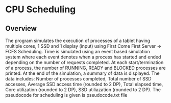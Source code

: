 # CPU Scheduling

## Overview
<p>
The program simulates the execution of processes of a tablet having multiple cores, 1 SSD and 1 display (input) using First Come First Server -> FCFS Scheduling. Time is simulated using an event based simulation system where each event denotes when a process has started and ended depending on the number of requests completed. At each start/termination of a process, the number of RUNNING, READY and BLOCKED processes are printed. At the end of the simulation, a summary of data is displayed. The data includes: Number of processes completed, Total number of SSD accesses, Average SSD access time (rounded to 2 DP), Total elapsed time, Core utilization (rounded to 2 DP), SSD utiliazation (rounded to 2 DP). The pseudocode for scheduling is given is pseudocode.txt file
</p>
